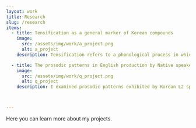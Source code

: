 ```yaml
---
layout: work
title: Research
slug: /research
items:
  - title: Tensification as a general marker of Korean compounds
    image:
      src: /assets/img/work/a_project.png
      alt: a_project
    description: Tensification refers to a phonological process in which a plain obstruent becomes tense. I'm investigating whether or not it is in the process of becoming a general marker of Korean compounds. Predicting the occurrence of compound tensification is difficult since there are multiple factors that contribute to it. What complicates the picture more is that speakers seem to show instances of a sound change where broader types of compounds occur with tensification. By delving in to this complex problem, I hope to provide a deeper understanding of what compound words are, how they are represented, and how their features surface.

  - title: The prosodic patterns in English production by Native speakers and Korean speakers of English
    image:
      src: /assets/img/work/q_project.png
      alt: q_project
    description: I examined prosodic patterns exhibited by Korean L2 speakers of English compared to those of native speakers. Since English and Korean are prosodically distinct languages, I expected unique patterns to arise for the Korean L2 speakers due to L1 interference. Specifically, I hypothesized that the difference would stem from phrase edges being more prominent in Korean. This hypothesis is supported by the result that shows that L2 speakers are more consistently affected by boundary effects. It further shows that specific prosodic characteristics of L1 shapes the realization of L2 speech, which helps us understand why L2 speech sounds distinct from L1 in a systematic way.



---
```

Here you can learn more about my projects.
<br />
<br />
